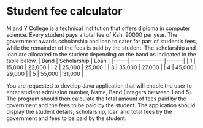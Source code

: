 ﻿# Student fee calculator
M and Y College is a technical institution that offers diploma in computer science. Every student pays a total fee of Ksh. 90000 per year. The government awards scholarship and loan to cater for part of student’s fees, while the remainder of the fees is paid by the student. The scholarship and loan are allocated to the student depending on the band as indicated in the table below.
| Band | Scholarship | Loan  |
|------|--------------|-------|
| 1    | 15,000       | 22,000 |
| 2    | 25,000       | 25,000 |
| 3    | 35,000       | 27,000 |
| 4    | 45,000       | 29,000 |
| 5    | 55,000       | 31,000 |


You are requested to develop Java application that will enable the user to enter student admission number, Name, Band (Integers between 1 and 5). The program should then calculate the total amount of fees paid by the government and the fees to be paid by the student.
The application should display the student details, scholarship, loan and total fees by the government and fees to be paid by the student. 

